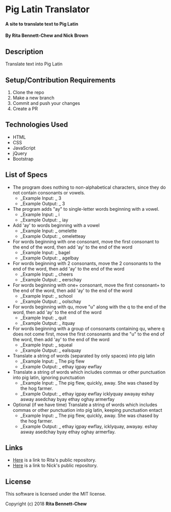 # Pig Latin Translator

#### A site to translate text to Pig Latin

#### By Rita Bennett-Chew and Nick Brown

## Description

Translate text into Pig Latin

## Setup/Contribution Requirements

1. Clone the repo
1. Make a new branch
1. Commit and push your changes
1. Create a PR

## Technologies Used

* HTML
* CSS
* JavaScript
* jQuery
* Bootstrap

## List of Specs
* The program does nothing to non-alphabetical characters, since they do not contain consonants or vowels.
  - _Example Input: _ 3
  - _Example Output: _ 3
* The program adds "ay" to single-letter words beginning with a vowel.
  - _Example Input: _ i
  - _Example Output: _ iay
* Add 'ay' to words beginning with a vowel
  - _Example Input: _ omelette
  - _Example Output: _ omeletteay
* For words beginning with one consonant, move the first consonant to the end of the word, then add 'ay' to the end of the word
  - _Example Input: _ bagel
  - _Example Output: _ agelbay
* For words beginning with 2 consonants, move the 2 consonants to the end of the word, then add 'ay' to the end of the word
  - _Example Input: _ cheers
  - _Example Output: _ eerschay
* For words beginning with one+ consonant, move the first consonant+ to the end of the word, then add 'ay' to the end of the word
  - _Example Input: _ school
  - _Example Output: _ oolschay  
* For words beginning with qu, move "u" along with the q to the end of the word, then add 'ay' to the end of the word
  - _Example Input: _ quit
  - _Example Output: _ itquay     
* For words beginning with a group of consonants containing qu, where q does not come first, move the first consonants and the "u" to the end of the word, then add 'ay' to the end of the word
  - _Example Input: _ squeal
  - _Example Output: _ ealsquay
* Translate a string of words (separated by only spaces) into pig latin
  - _Example Input: _ The pig flew
  - _Example Output: _ ethay igpay ewflay
* Translate a string of words which includes commas or other punctuation into pig latin, ignoring punctuation
  - _Example Input: _ The pig flew, quickly, away. She was chased by the hog farmer.
  - _Example Output: _ ethay igpay ewflay icklyquay awayay eshay asway asedchay byay ethay oghay armerfay
* Optional (if we have time) Translate a string of words which includes commas or other punctuation into pig latin, keeping punctuation entact
  - _Example Input: _ The pig flew, quickly, away. She was chased by the hog farmer.
  - _Example Output: _ ethay igpay ewflay, icklyquay, awayay. eshay asway asedchay byay ethay oghay armerfay.   
## Links
* [Here](https://github.com/ritabc/pig-latin) is a link to Rita's public repository.
* [Here](https://github.com/nickrossbrown/pig-lating) is a link to Nick's public repository.

## License

This software is licensed under the MIT license.

Copyright (c) 2018 **Rita Bennett-Chew**
